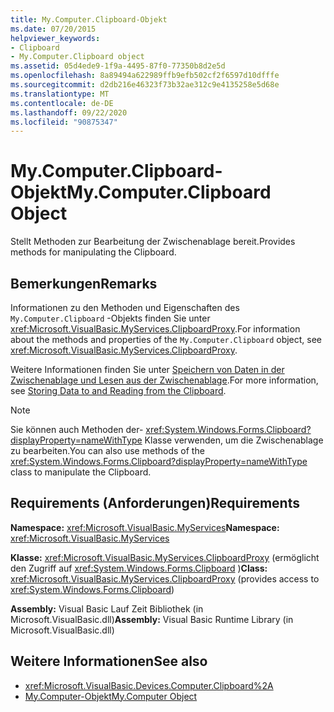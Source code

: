 ```yaml
---
title: My.Computer.Clipboard-Objekt
ms.date: 07/20/2015
helpviewer_keywords:
- Clipboard
- My.Computer.Clipboard object
ms.assetid: 05d4ede9-1f9a-4495-87f0-77350b8d2e5d
ms.openlocfilehash: 8a89494a622989ffb9efb502cf2f6597d10dfffe
ms.sourcegitcommit: d2db216e46323f73b32ae312c9e4135258e5d68e
ms.translationtype: MT
ms.contentlocale: de-DE
ms.lasthandoff: 09/22/2020
ms.locfileid: "90875347"
---
```

# <a name="mycomputerclipboard-object"></a><span data-ttu-id="a6b08-102">My.Computer.Clipboard-Objekt</span><span class="sxs-lookup"><span data-stu-id="a6b08-102">My.Computer.Clipboard Object</span></span>

<span data-ttu-id="a6b08-103">Stellt Methoden zur Bearbeitung der Zwischenablage bereit.</span><span class="sxs-lookup"><span data-stu-id="a6b08-103">Provides methods for manipulating the Clipboard.</span></span>  
  
## <a name="remarks"></a><span data-ttu-id="a6b08-104">Bemerkungen</span><span class="sxs-lookup"><span data-stu-id="a6b08-104">Remarks</span></span>  

 <span data-ttu-id="a6b08-105">Informationen zu den Methoden und Eigenschaften des `My.Computer.Clipboard` -Objekts finden Sie unter <xref:Microsoft.VisualBasic.MyServices.ClipboardProxy>.</span><span class="sxs-lookup"><span data-stu-id="a6b08-105">For information about the methods and properties of the `My.Computer.Clipboard` object, see <xref:Microsoft.VisualBasic.MyServices.ClipboardProxy>.</span></span>  
  
 <span data-ttu-id="a6b08-106">Weitere Informationen finden Sie unter [Speichern von Daten in der Zwischenablage und Lesen aus der Zwischenablage](../../developing-apps/programming/computer-resources/storing-data-to-and-reading-from-the-clipboard.md).</span><span class="sxs-lookup"><span data-stu-id="a6b08-106">For more information, see [Storing Data to and Reading from the Clipboard](../../developing-apps/programming/computer-resources/storing-data-to-and-reading-from-the-clipboard.md).</span></span>  
  
> [!NOTE]
> <span data-ttu-id="a6b08-107">Sie können auch Methoden der- <xref:System.Windows.Forms.Clipboard?displayProperty=nameWithType> Klasse verwenden, um die Zwischenablage zu bearbeiten.</span><span class="sxs-lookup"><span data-stu-id="a6b08-107">You can also use methods of the <xref:System.Windows.Forms.Clipboard?displayProperty=nameWithType> class to manipulate the Clipboard.</span></span>  
  
## <a name="requirements"></a><span data-ttu-id="a6b08-108">Requirements (Anforderungen)</span><span class="sxs-lookup"><span data-stu-id="a6b08-108">Requirements</span></span>  

 <span data-ttu-id="a6b08-109">**Namespace:** <xref:Microsoft.VisualBasic.MyServices></span><span class="sxs-lookup"><span data-stu-id="a6b08-109">**Namespace:** <xref:Microsoft.VisualBasic.MyServices></span></span>  
  
 <span data-ttu-id="a6b08-110">**Klasse:** <xref:Microsoft.VisualBasic.MyServices.ClipboardProxy> (ermöglicht den Zugriff auf <xref:System.Windows.Forms.Clipboard> )</span><span class="sxs-lookup"><span data-stu-id="a6b08-110">**Class:** <xref:Microsoft.VisualBasic.MyServices.ClipboardProxy> (provides access to <xref:System.Windows.Forms.Clipboard>)</span></span>  
  
 <span data-ttu-id="a6b08-111">**Assembly:** Visual Basic Lauf Zeit Bibliothek (in Microsoft.VisualBasic.dll)</span><span class="sxs-lookup"><span data-stu-id="a6b08-111">**Assembly:** Visual Basic Runtime Library (in Microsoft.VisualBasic.dll)</span></span>  
  
## <a name="see-also"></a><span data-ttu-id="a6b08-112">Weitere Informationen</span><span class="sxs-lookup"><span data-stu-id="a6b08-112">See also</span></span>

- <xref:Microsoft.VisualBasic.Devices.Computer.Clipboard%2A>
- [<span data-ttu-id="a6b08-113">My.Computer-Objekt</span><span class="sxs-lookup"><span data-stu-id="a6b08-113">My.Computer Object</span></span>](my-computer-object.md)

